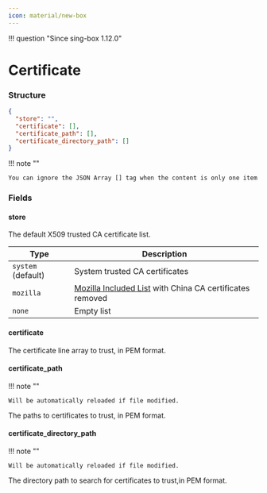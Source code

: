 ```yaml
---
icon: material/new-box
---
```


!!! question "Since sing-box 1.12.0"

# Certificate

### Structure

```json
{
  "store": "",
  "certificate": [],
  "certificate_path": [],
  "certificate_directory_path": []
}
```

!!! note ""

    You can ignore the JSON Array [] tag when the content is only one item

### Fields

#### store

The default X509 trusted CA certificate list.

| Type               | Description                                                                                                   |
|--------------------|---------------------------------------------------------------------------------------------------------------|
| `system` (default) | System trusted CA certificates                                                                                |
| `mozilla`          | [Mozilla Included List](https://wiki.mozilla.org/CA/Included_Certificates) with China CA certificates removed |
| `none`             | Empty list                                                                                                    |

#### certificate

The certificate line array to trust, in PEM format.

#### certificate_path

!!! note ""

    Will be automatically reloaded if file modified.

The paths to certificates to trust, in PEM format.

#### certificate_directory_path

!!! note ""

    Will be automatically reloaded if file modified.

The directory path to search for certificates to trust,in PEM format.
